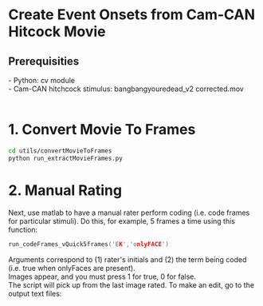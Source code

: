 # Create Event Onsets from Cam-CAN Hitcock Movie

<h2> Prerequisities </h2>
- Python: cv module </br>
- Cam-CAN hitchcock stimulus: bangbangyouredead_v2 corrected.mov </br> </br>

<h1> 1. Convert Movie To Frames </h1>

```bash
cd utils/convertMovieToFrames
python run_extractMovieFrames.py
```

<h1> 2. Manual Rating  </h1>


Next, use matlab to have a manual rater perform coding (i.e. code frames for particular stimuli). Do this, for example, 5 frames a time using this function:

```c
run_codeFrames_vQuick5frames('EK','onlyFACE')
```

Arguments correspond to (1) rater's initials and (2) the term being coded (i.e. true when onlyFaces are present). </br> 
Images appear, and you must press 1 for true, 0 for false. </br>
The script will pick up from the last image rated. To make an edit, go to the output text files: